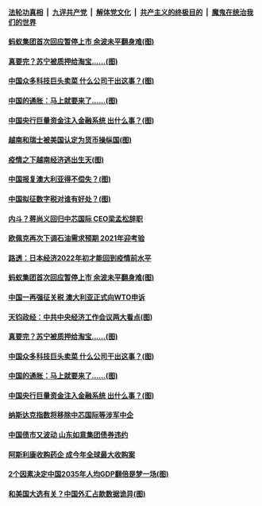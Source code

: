 

####  [法轮功真相](../../../../basic/blob/master/README.md?t=12171202) &nbsp;|&nbsp; [九评共产党](../../../../9ping.md/blob/master/README.md?t=12171202) &nbsp;|&nbsp; [解体党文化](../../../../jtdwh.md/blob/master/README.md?t=12171202)  &nbsp;|&nbsp; [共产主义的终极目的](../../../../gczydzjmd.md/blob/master/README.md?t=12171202) &nbsp;|&nbsp; [魔鬼在统治我们的世界](../../../../mgztzwmdsj.md/blob/master/README.md?t=12171202) 


#### [蚂蚁集团首次回应暂停上市 余波未平翻身难(图)](../pages/p5/956015.md?t=12171202) 

#### [真要完？苏宁被质押给淘宝……(图)](../pages/p5/955963.md?t=12171202) 

#### [中国众多科技巨头卖菜 什么公司干出这事？(图)](../pages/p5/955951.md?t=12171202) 

#### [中国的通胀：马上就要来了……(图)](../pages/p5/955939.md?t=12171202) 

#### [中国央行巨量资金注入金融系统 出什么事？(图)](../pages/p5/955909.md?t=12171202) 

#### [越南和瑞士被美国认定为货币操纵国(图)](../pages/p5/956079.md?t=12171202) 

#### [疫情之下越南经济逃出生天(图)](../pages/p5/956071.md?t=12171202) 

#### [中国报复澳大利亚得不偿失？(图)](../pages/p5/956067.md?t=12171202) 

#### [中国拟征数字税对谁有好处？(图)](../pages/p5/956066.md?t=12171202) 


#### [内斗？蒋尚义回归中芯国际 CEO梁孟松辞职](../pages/p5/956031.md?t=12171202) 

#### [欧佩克再次下调石油需求预期 2021年迎考验](../pages/p5/956021.md?t=12171202) 

#### [路透：日本经济2022年初才能回到疫情前水平](../pages/p5/956019.md?t=12171202) 

#### [蚂蚁集团首次回应暂停上市 余波未平翻身难(图)](../pages/p5/956015.md?t=12171202) 

#### [中国一再强征关税 澳大利亚正式向WTO申诉](../pages/p5/956011.md?t=12171202) 

#### [天钧政经：中共中央经济工作会议两大看点(图)](../pages/p5/955926.md?t=12171202) 

#### [真要完？苏宁被质押给淘宝……(图)](../pages/p5/955963.md?t=12171202) 

#### [中国众多科技巨头卖菜 什么公司干出这事？(图)](../pages/p5/955951.md?t=12171202) 

#### [中国的通胀：马上就要来了……(图)](../pages/p5/955939.md?t=12171202) 

#### [中国央行巨量资金注入金融系统 出什么事？(图)](../pages/p5/955909.md?t=12171202) 

#### [纳斯达克指数将移除中芯国际等涉军中企](../pages/p5/955906.md?t=12171202) 

#### [中国债市又波动 山东如意集团债券违约](../pages/p5/955905.md?t=12171202) 

#### [阿斯利康收购药企 成今年全球最大收购案](../pages/p5/955900.md?t=12171202) 

#### [2个因素决定中国2035年人均GDP翻倍是梦一场(图)](../pages/p5/955894.md?t=12171202) 

#### [和美国大选有关？中国外汇占款数据诡异(图)](../pages/p5/955814.md?t=12171202) 

